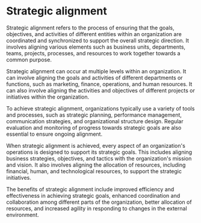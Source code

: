 # Strategic alignment

Strategic alignment refers to the process of ensuring that the goals, objectives, and activities of different entities within an organization are coordinated and synchronized to support the overall strategic direction. It involves aligning various elements such as business units, departments, teams, projects, processes, and resources to work together towards a common purpose.

Strategic alignment can occur at multiple levels within an organization. It can involve aligning the goals and activities of different departments or functions, such as marketing, finance, operations, and human resources. It can also involve aligning the activities and objectives of different projects or initiatives within the organization.

To achieve strategic alignment, organizations typically use a variety of tools and processes, such as strategic planning, performance management, communication strategies, and organizational structure design. Regular evaluation and monitoring of progress towards strategic goals are also essential to ensure ongoing alignment.

When strategic alignment is achieved, every aspect of an organization's operations is designed to support its strategic goals. This includes aligning business strategies, objectives, and tactics with the organization's mission and vision. It also involves aligning the allocation of resources, including financial, human, and technological resources, to support the strategic initiatives.

The benefits of strategic alignment include improved efficiency and effectiveness in achieving strategic goals, enhanced coordination and collaboration among different parts of the organization, better allocation of resources, and increased agility in responding to changes in the external environment.
